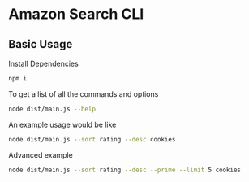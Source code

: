 # Amazon Search CLI

## Basic Usage

Install Dependencies

```bash
npm i
```

To get a list of all the commands and options

```bash
node dist/main.js --help
```

An example usage would be like

```bash
node dist/main.js --sort rating --desc cookies
```

Advanced example

```bash
node dist/main.js --sort rating --desc --prime --limit 5 cookies
```